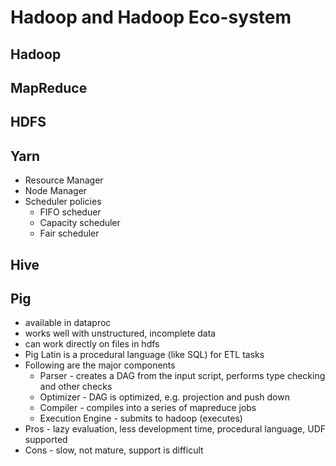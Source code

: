 # Hadoop and Hadoop Eco-system
## Hadoop
## MapReduce
## HDFS
## Yarn
- Resource Manager
- Node Manager
- Scheduler policies
  - FIFO scheduer
  - Capacity scheduler
  - Fair scheduler
## Hive
## Pig
- available in dataproc
- works well with unstructured, incomplete data
- can work directly on files in hdfs
- Pig Latin is a procedural language (like SQL) for ETL tasks
- Following are the major components
  - Parser - creates a DAG from the input script, performs type checking and other checks
  - Optimizer - DAG is optimized, e.g. projection and push down
  - Compiler - compiles into a series of mapreduce jobs
  - Execution Engine - submits to hadoop (executes)
 - Pros - lazy evaluation, less development time, procedural language, UDF supported
 - Cons - slow, not mature, support is difficult
